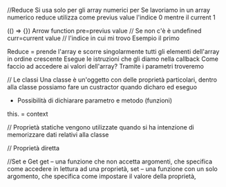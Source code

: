 //Reduce 
Si usa solo per gli array numerici per 
Se lavoriamo in un array numerico reduce utilizza come previus value l'indice 0 mentre il current 1 

(() => {}) Arrow function
pre=previus value // Se non c'è è undefined 
curr=current value // l'indice in cui mi trovo Esempio il primo

Reduce = prende l'array e scorre singolarmente tutti gli elementi dell'array in ordine crescente 
Esegue le istruzioni che gli diamo nella callback 
Come faccio ad accedere ai valori dell'array? Tramite i parametri troveremo 


// Le classi 
Una classe è un'oggetto con delle proprietà particolari, dentro alla classe possiamo fare un custractor quando dicharo ed eseguo 
- Possibilità di dichiarare parametro e metodo (funzioni)

this. = context 

// Proprietà statiche 
 vengono utilizzate quando si ha intenzione di memorizzare dati relativi alla classe

// Proprietà diretta 

//Set e Get 
get – una funzione che non accetta argomenti, che specifica come accedere in lettura ad una proprietà,
set – una funzione con un solo argomento, che specifica come impostare il valore della proprietà,
